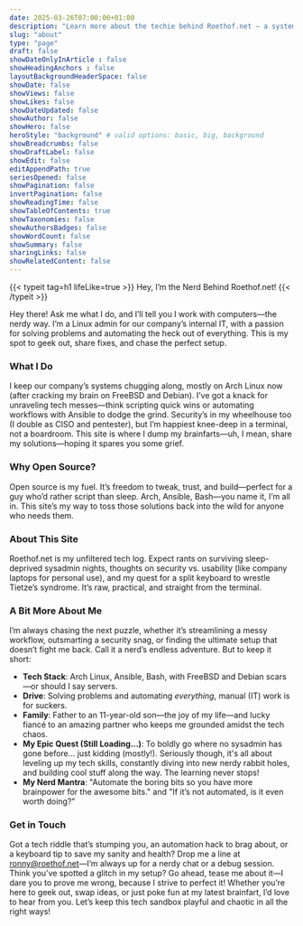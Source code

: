 ```yaml
---
date: 2025-03-26T07:00:00+01:00
description: "Learn more about the techie behind Roethof.net – a system engineer, automation geek, and speed enthusiast."
slug: "about"
type: "page"
draft: false
showDateOnlyInArticle : false
showHeadingAnchors : false
layoutBackgroundHeaderSpace: false
showDate: false
showViews: false
showLikes: false
showDateUpdated: false
showAuthor: false
showHero: false
heroStyle: "background" # valid options: basic, big, background
showBreadcrumbs: false
showDraftLabel: false
showEdit: false
editAppendPath: true
seriesOpened: false
showPagination: false
invertPagination: false
showReadingTime: false
showTableOfContents: true
showTaxonomies: false
showAuthorsBadges: false
showWordCount: false
showSummary: false
sharingLinks: false
showRelatedContent: false
---
```


{{< typeit
  tag=h1
  lifeLike=true >}}
Hey, I’m the Nerd Behind Roethof.net!
{{< /typeit >}}


Hey there! Ask me what I do, and I’ll tell you I work with computers—the nerdy way. I’m a Linux admin for our company’s internal IT, with a passion for solving problems and automating the heck out of everything. This is my spot to geek out, share fixes, and chase the perfect setup.

### What I Do
I keep our company’s systems chugging along, mostly on Arch Linux now (after cracking my brain on FreeBSD and Debian). I’ve got a knack for unraveling tech messes—think scripting quick wins or automating workflows with Ansible to dodge the grind. Security’s in my wheelhouse too (I double as CISO and pentester), but I’m happiest knee-deep in a terminal, not a boardroom. This site is where I dump my brainfarts—uh, I mean, share my solutions—hoping it spares you some grief.

### Why Open Source?
Open source is my fuel. It’s freedom to tweak, trust, and build—perfect for a guy who’d rather script than sleep. Arch, Ansible, Bash—you name it, I’m all in. This site’s my way to toss those solutions back into the wild for anyone who needs them.

### About This Site
Roethof.net is my unfiltered tech log. Expect rants on surviving sleep-deprived sysadmin nights, thoughts on security vs. usability (like company laptops for personal use), and my quest for a split keyboard to wrestle Tietze’s syndrome. It’s raw, practical, and straight from the terminal.

### A Bit More About Me
I’m always chasing the next puzzle, whether it’s streamlining a messy workflow, outsmarting a security snag, or finding the ultimate setup that doesn’t fight me back. Call it a nerd’s endless adventure. But to keep it short:

- **Tech Stack**: Arch Linux, Ansible, Bash, with FreeBSD and Debian scars—or should I say servers.
- **Drive**: Solving problems and automating *everything*, manual (IT) work is for suckers.
- **Family**: Father to an 11-year-old son—the joy of my life—and lucky fiancé to an amazing partner who keeps me grounded amidst the tech chaos.
- **My Epic Quest (Still Loading...)**: To boldly go where no sysadmin has gone before... just kidding (mostly!). Seriously though, it's all about leveling up my tech skills, constantly diving into new nerdy rabbit holes, and building cool stuff along the way. The learning never stops!
- **My Nerd Mantra**: "Automate the boring bits so you have more brainpower for the awesome bits."  and "If it’s not automated, is it even worth doing?"


### Get in Touch
Got a tech riddle that’s stumping you, an automation hack to brag about, or a keyboard tip to save my sanity and health? Drop me a line at [ronny@roethof.net](mailto:ronny@roethof.net)—I’m always up for a nerdy chat or a debug session. Think you’ve spotted a glitch in my setup? Go ahead, tease me about it—I dare you to prove me wrong, because I strive to perfect it! Whether you’re here to geek out, swap ideas, or just poke fun at my latest brainfart, I’d love to hear from you. Let’s keep this tech sandbox playful and chaotic in all the right ways!